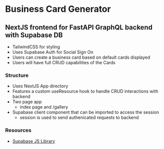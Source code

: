 # Business Card Generator

## NextJS frontend for FastAPI GraphQL backend with Supabase DB

- TailwindCSS for styling
- Uses Supabase Auth for Social Sign On
- Users can create a business card based on default cards displayed
- Users will have full CRUD capabilities of the Cards

### Structure

- Uses NextJS App directory
- Features a custom useResource hook to handle CRUD interactions with backend
- Two page app
  - index page and /gallery
- Supabase client component that can be imported to access the session
  - session is used to send authenicated requests to backend

### Resources

- [Supabase JS Library](https://supabase.com/docs/reference/javascript/initializing)